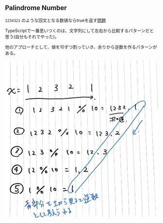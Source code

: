 ## Palindrome Number

`1234321` のような回文となる数値ならtrueを返す[問題](https://leetcode.com/problems/palindrome-number/)

TypeScriptで一番思いつくのは、文字列にして左右から比較するパターンだと思う(自分もそれでやった)。

他のアプローチとして、値を10ずつ割っていき、余りから逆数を作るパターンがある。

![数値でのアプローチ](palindrome_number.png)
